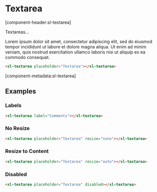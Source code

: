 # Textarea

[component-header:sl-textarea]

Textareas...

Lorem ipsum dolor sit amet, consectetur adipiscing elit, sed do eiusmod tempor incididunt ut labore et dolore magna aliqua. Ut enim ad minim veniam, quis nostrud exercitation ullamco laboris nisi ut aliquip ex ea commodo consequat.

```html preview
<sl-textarea placeholder="Textarea"></sl-textarea>
```

[component-metadata:sl-textarea]

## Examples

### Labels

```html preview
<sl-textarea label="Comments"></sl-textarea>
```

### No Resize

```html preview
<sl-textarea placeholder="Textarea" resize="none"></sl-textarea>
```

### Resize to Content

```html preview
<sl-textarea placeholder="Textarea" resize="auto"></sl-textarea>
```

### Disabled

```html preview
<sl-textarea placeholder="Textarea" disabled></sl-textarea>
```